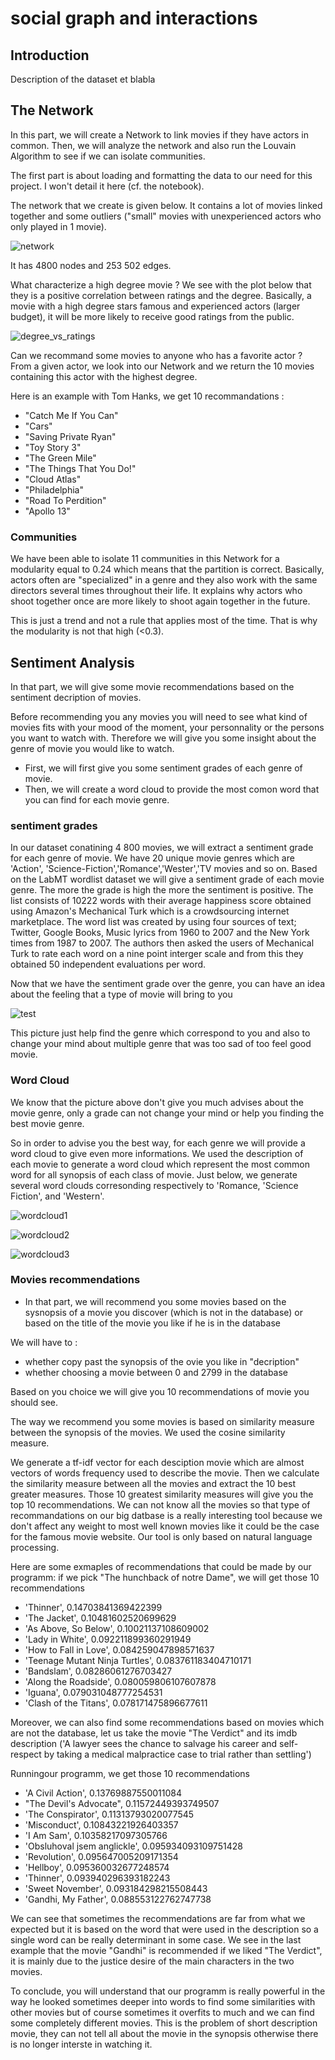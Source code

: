 # social graph and interactions

## Introduction

Description of the dataset et blabla




## The Network

In this part, we will create a Network to link movies if they have actors in common. Then, we will analyze the network and also run the Louvain Algorithm to see if we can isolate communities.

The first part is about loading and formatting the data to our need for this project. I won't detail it here (cf. the notebook).

The network that we create is given below. It contains a lot of movies linked together and some outliers ("small" movies with unexperienced actors who only played in 1 movie).

![network](https://user-images.githubusercontent.com/19948466/33676245-81088c8e-dab5-11e7-8f54-b7ea06697258.jpeg)

It has 4800 nodes and 253 502 edges.

What characterize a high degree movie ? 
We see with the plot below that they is a positive correlation between ratings and the degree. Basically, a movie with a high degree stars famous and experienced actors (larger budget), it will be more likely to receive good ratings from the public. 

![degree_vs_ratings](https://user-images.githubusercontent.com/19948466/33676305-b9d2d25e-dab5-11e7-9947-271b74a9a861.jpeg)

Can we recommand some movies to anyone who has a favorite actor ? 
From a given actor, we look into our Network and we return the 10 movies containing this actor with the highest degree.

Here is an example with Tom Hanks, we get 10 recommandations : 

 - "Catch Me If You Can"
 - "Cars"
 - "Saving Private Ryan"
 - "Toy Story 3"
 - "The Green Mile"
 - "The Things That You Do!"
 - "Cloud Atlas"
 - "Philadelphia"
 - "Road To Perdition"
 - "Apollo 13"

### Communities

We have been able to isolate 11 communities in this Network for a modularity equal to 0.24 which means that the partition is correct.
Basically, actors often are "specialized" in a genre and they also work with the same directors several times throughout their life. It explains why actors who shoot together once are more likely to shoot again together in the future.

This is just a trend and not a rule that applies most of the time. That is why the modularity is not that high (<0.3).



## Sentiment Analysis

In that part, we will give some movie recommendations based on the sentiment decription of movies.

Before recommending you any movies you will need to see what kind of movies fits with your mood of the moment, your personnality or the persons you want to watch with. 
Therefore we will give you some insight about the genre of movie you would like to watch. 
- First, we will first give you some sentiment grades of each genre of movie.
- Then, we will create a word cloud to provide the most comon word that you can find for each movie genre.

### sentiment grades

In our dataset conatining 4 800 movies, we will extract a sentiment grade for each genre of movie. We have 20 unique movie genres which are 'Action', 'Science-Fiction','Romance','Wester','TV movies and so on. 
Based on the LabMT wordlist dataset we will give a sentiment grade of each movie genre. The more the grade is high the more the sentiment is positive. 
The list consists of 10222 words with their average happiness score obtained using Amazon's Mechanical Turk which is a crowdsourcing internet marketplace. The word list was created by using four sources of text; Twitter, Google Books, Music lyrics from 1960 to 2007 and the New York times from 1987 to 2007. The authors then asked the users of Mechanical Turk to rate each word on a nine point interger scale and from this they obtained 50 independent evaluations per word.

Now that we have the sentiment grade over the genre, you can have an idea about the feeling that a type of movie will bring to you

![test](https://user-images.githubusercontent.com/26303508/33667114-3e25708a-da9c-11e7-958a-f6be9b2d78f6.png)

This picture just help find the genre which correspond to you and also to change your mind about multiple genre that was too sad of too feel good movie.

### Word Cloud

We know that the picture above don't give you much advises about the movie genre, only a grade can not change your mind or help you finding the best movie genre.

So in order to advise you the best way, for each genre we will provide a word cloud to give even more informations. 
We used the description of each movie to generate a word cloud which represent the most common word for all synopsis of each class of movie.
Just below, we generate several word clouds corresonding respectively to 'Romance, 'Science Fiction', and 'Western'.

![wordcloud1](https://user-images.githubusercontent.com/26303508/33665263-a172d282-da96-11e7-9b7c-22fe258792f1.png)

![wordcloud2](https://user-images.githubusercontent.com/26303508/33665284-b2e33368-da96-11e7-9b72-4689b33a24b1.png)

![wordcloud3](https://user-images.githubusercontent.com/26303508/33665298-c17d48d2-da96-11e7-84d2-c85660e6d99d.png)


### Movies recommendations

- In that part, we will recommend you some movies based on the sysnopsis of a movie you discover (which is not in the database) or based on the title of the movie you like if he is in the database

We will have to :
- whether copy past the synopsis of the ovie you like in "decription"
- whether choosing a movie between 0 and 2799 in the database

Based on you choice we will give you 10 recommendations of movie you should see.

The way we recommend you some movies is based on similarity measure between the synopsis of the movies. We used the cosine similarity measure.

We generate a tf-idf vector for each desciption movie which are almost vectors of words frequency used to describe the movie. Then we calculate the similarity measure between all the movies and extract the 10 best greater measures. Those 10 greatest similarity measures will give you the top 10 recommendations.
We can not know all the movies so that type of recommandations on our big datbase is a really interesting tool because we don't affect any weight to most well known movies like it could be the case for the famous movie website. Our tool is only based on natural language processing.

Here are some exmaples of recommendations that could be made by our programm:
if we pick "The hunchback of notre Dame", we will get those 10 recommendations

 - 'Thinner', 0.14703841369422399
 - 'The Jacket', 0.10481602520699629
 - 'As Above, So Below', 0.10021137108609002
 - 'Lady in White', 0.092211899360291949
 - 'How to Fall in Love', 0.084259047898571637
 - 'Teenage Mutant Ninja Turtles', 0.083761183404710171
 - 'Bandslam', 0.08286061276703427
 - 'Along the Roadside', 0.080059806107607878
 - 'Iguana', 0.079031048777254531
 - 'Clash of the Titans', 0.078171475896677611


Moreover, we can also find some recommendations based on movies which are not the database, let us take the movie "The Verdict" and its imdb description ('A lawyer sees the chance to salvage his career and self-respect by taking a medical malpractice case to trial rather than settling')

Runningour programm, we get those 10 recommendations
- 'A Civil Action', 0.13769887550011084
- "The Devil's Advocate", 0.11572449393749507
- 'The Conspirator', 0.11313793020077545
- 'Misconduct', 0.10843221926403357
- 'I Am Sam', 0.10358217097305766
- 'Obsluhoval jsem anglickle', 0.095934093109751428
- 'Revolution', 0.095647005209171354
- 'Hellboy', 0.095360032677248574
- 'Thinner', 0.093940296393182243
- 'Sweet November', 0.093184298215508443
- 'Gandhi, My Father', 0.088553122762747738


We can see that sometimes the recommendations are far from what we expected but it is based on the word that were used in the description so a single word can be really determinant in some case. 
We see in the last example that the movie "Gandhi" is recommended if we liked "The Verdict", it is mainly due to the justice desire of the main characters in the two movies.


To conclude, you will understand that our programm is really powerful in the way he looked sometimes deeper into words to find some similarities with other movies but of course sometimes it overfits to much and we can find some completely different movies. This is the problem of short description movie, they can not tell all about the movie in the synopsis otherwise there is no longer interste in watching it. 
